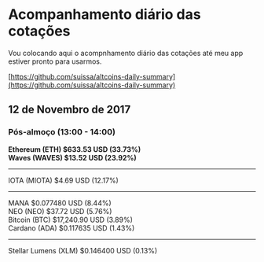 # Acompanhamento diário das cotações

Vou colocando aqui o acompnhamento diário das cotações até meu app estiver pronto para usarmos.

[https://github.com/suissa/altcoins-daily-summary](https://github.com/suissa/altcoins-daily-summary)

## 12 de Novembro de 2017


### Pós-almoço (13:00 - 14:00)

**Ethereum (ETH) $633.53 USD (33.73%)**<br>
**Waves (WAVES) $13.52 USD (23.92%)**
<br>

<hr>
IOTA (MIOTA) $4.69 USD (12.17%)<br> 
<hr>
MANA $0.077480 USD (8.44%)<br>
NEO (NEO) $37.72 USD (5.76%) <br>
Bitcoin (BTC) $17,240.90 USD (3.89%) <br>
Cardano (ADA) $0.117635 USD (1.43%) <br>
<hr>
Stellar Lumens (XLM) $0.146400 USD (0.13%) <br>
